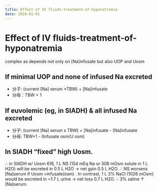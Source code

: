 ```yaml
---
title: Effect of IV fluids-treatment-of-hyponatremia
date: 2024-01-01
---
```

# Effect of IV fluids-treatment-of-hyponatremia

complex as depends not only on [Na]infusate but also UOP and Uosm

## If minimal UOP and none of infused Na excreted
* 分子: (current [Na] serum ×TBW) + [Na]infusate
* 分母：TBW + 1

## If euvolemic (eg, in SIADH) & all infused Na excreted
* 分子: (current [Na] serum x TBW) + [Na]infusate - [Na]infusate
* 分母:  TBW+1 - (Infusate osm/U osm)

## In SIADH “fixed” high Uosm.
∴ in SIADH w/ Uosm 616,
1 L NS (154 mEq Na or 308 mOsm solute in 1 L H2O) will be excreted in 0.5 L H2O → net gain 0.5 L H2O.
∴ NS worsens [Na]serum if Uosm >infusate(osm) .
In contrast, 1 L 3% NaCl (1026 mOsm) would be excreted in ~1.7 L urine → net loss 0.7 L H2O.
∴ 3% saline ↑ [Na]serum.

